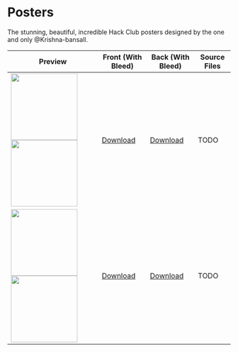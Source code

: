 # Posters

The stunning, beautiful, incredible Hack Club posters designed by the one and only @Krishna-bansall.

| Preview                                                                                                                                                                                                                          | Front (With Bleed)                                                                         | Back (With Bleed)                                                                         | Source Files |
| -------------------------------------------------------------------------------------------------------------------------------------------------------------------------------------------------------------------------------- | ------------------------------------------------------------------------------------------ | ----------------------------------------------------------------------------------------- | ------------ |
| <img src="https://cloud-4x9ytu8j5-hack-club-bot.vercel.app/0sprig_poster_-_preview_-_front.jpg" width="150"> <img src="https://cloud-4x9ytu8j5-hack-club-bot.vercel.app/1sprig_poster_-_preview_-_back.jpg" width="150">         | [Download](https://cloud-6gk0z1yck-hack-club-bot.vercel.app/0sprig_poster_-_front.png)     | [Download](https://cloud-1j91265ua-hack-club-bot.vercel.app/0sprig_poster_-_back.png)     | TODO         |
| <img src="https://cloud-fgyqs51rz-hack-club-bot.vercel.app/0sinerider_poster_-_preview_-_front.jpg" width="150"> <img src="https://cloud-fgyqs51rz-hack-club-bot.vercel.app/1sinerider_poster_-_preview_-_back.jpg" width="150"> | [Download](https://cloud-3f1y6powb-hack-club-bot.vercel.app/0sinerider_poster_-_front.png) | [Download](https://cloud-bl4vim1zn-hack-club-bot.vercel.app/0sinerider_poster_-_back.png) | TODO         |
